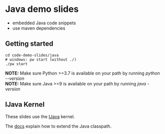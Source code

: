 # Java demo slides
* embedded Java code snippets
* use maven dependencies

## Getting started

```shell
cd code-demo-slides/java
# windows: pw start (without ./)
./pw start
```

<div class="alert alert-block alert-info">
    <b>NOTE:</b> Make sure Python >=3.7 is available on your path by running <em>python --version</em></div>
<div class="alert alert-block alert-info">
    <b>NOTE:</b> Make sure Java >=9 is available on your path by running <em>java -version</em></div>

## IJava Kernel
These slides use the [IJava](https://github.com/SpencerPark/IJava) kernel.

The [docs](https://github.com/SpencerPark/IJava/blob/master/docs/magics.md) explain how to extend the Java classpath. 
